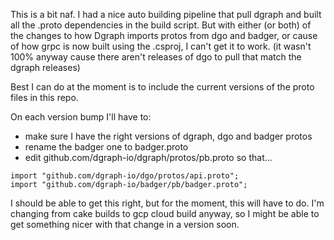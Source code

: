 This is a bit naf.  I had a nice auto building pipeline that pull dgraph and built all the .proto dependencies in the build script.  But with either (or both) of the changes to how Dgraph imports protos from dgo and badger, or cause of how grpc is now built using the .csproj, I can't get it to work. (it wasn't 100% anyway cause there aren't releases of dgo to pull that match the dgraph releases)

Best I can do at the moment is to include the current versions of the proto files in this repo.

On each version bump I'll have to:

- make sure I have the right versions of dgraph, dgo and badger protos
- rename the badger one to badger.proto
- edit github.com/dgraph-io/dgraph/protos/pb.proto so that...

```
import "github.com/dgraph-io/dgo/protos/api.proto";
import "github.com/dgraph-io/badger/pb/badger.proto";
```

I should be able to get this right, but for the moment, this will have to do.  I'm changing from cake builds to gcp cloud build anyway, so I might be able to get something nicer with that change in a version soon.